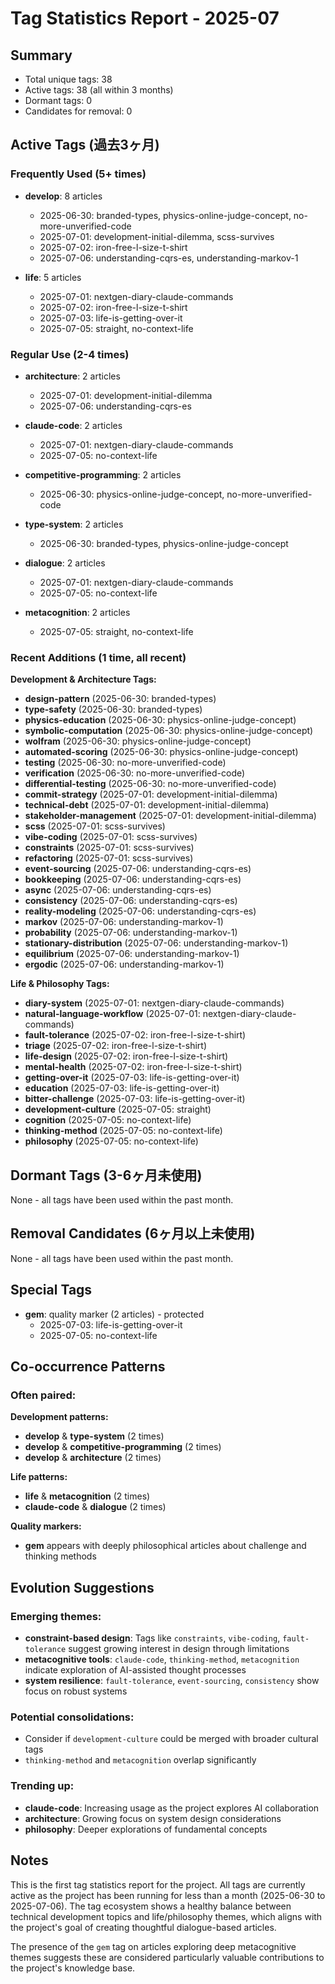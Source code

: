 # Tag Statistics Report - 2025-07

## Summary

- Total unique tags: 38
- Active tags: 38 (all within 3 months)
- Dormant tags: 0
- Candidates for removal: 0

## Active Tags (過去3ヶ月)

### Frequently Used (5+ times)

- **develop**: 8 articles

  - 2025-06-30: branded-types, physics-online-judge-concept, no-more-unverified-code
  - 2025-07-01: development-initial-dilemma, scss-survives
  - 2025-07-02: iron-free-l-size-t-shirt
  - 2025-07-06: understanding-cqrs-es, understanding-markov-1

- **life**: 5 articles
  - 2025-07-01: nextgen-diary-claude-commands
  - 2025-07-02: iron-free-l-size-t-shirt
  - 2025-07-03: life-is-getting-over-it
  - 2025-07-05: straight, no-context-life

### Regular Use (2-4 times)

- **architecture**: 2 articles

  - 2025-07-01: development-initial-dilemma
  - 2025-07-06: understanding-cqrs-es

- **claude-code**: 2 articles

  - 2025-07-01: nextgen-diary-claude-commands
  - 2025-07-05: no-context-life

- **competitive-programming**: 2 articles

  - 2025-06-30: physics-online-judge-concept, no-more-unverified-code

- **type-system**: 2 articles

  - 2025-06-30: branded-types, physics-online-judge-concept

- **dialogue**: 2 articles

  - 2025-07-01: nextgen-diary-claude-commands
  - 2025-07-05: no-context-life

- **metacognition**: 2 articles
  - 2025-07-05: straight, no-context-life

### Recent Additions (1 time, all recent)

**Development & Architecture Tags:**

- **design-pattern** (2025-06-30: branded-types)
- **type-safety** (2025-06-30: branded-types)
- **physics-education** (2025-06-30: physics-online-judge-concept)
- **symbolic-computation** (2025-06-30: physics-online-judge-concept)
- **wolfram** (2025-06-30: physics-online-judge-concept)
- **automated-scoring** (2025-06-30: physics-online-judge-concept)
- **testing** (2025-06-30: no-more-unverified-code)
- **verification** (2025-06-30: no-more-unverified-code)
- **differential-testing** (2025-06-30: no-more-unverified-code)
- **commit-strategy** (2025-07-01: development-initial-dilemma)
- **technical-debt** (2025-07-01: development-initial-dilemma)
- **stakeholder-management** (2025-07-01: development-initial-dilemma)
- **scss** (2025-07-01: scss-survives)
- **vibe-coding** (2025-07-01: scss-survives)
- **constraints** (2025-07-01: scss-survives)
- **refactoring** (2025-07-01: scss-survives)
- **event-sourcing** (2025-07-06: understanding-cqrs-es)
- **bookkeeping** (2025-07-06: understanding-cqrs-es)
- **async** (2025-07-06: understanding-cqrs-es)
- **consistency** (2025-07-06: understanding-cqrs-es)
- **reality-modeling** (2025-07-06: understanding-cqrs-es)
- **markov** (2025-07-06: understanding-markov-1)
- **probability** (2025-07-06: understanding-markov-1)
- **stationary-distribution** (2025-07-06: understanding-markov-1)
- **equilibrium** (2025-07-06: understanding-markov-1)
- **ergodic** (2025-07-06: understanding-markov-1)

**Life & Philosophy Tags:**

- **diary-system** (2025-07-01: nextgen-diary-claude-commands)
- **natural-language-workflow** (2025-07-01: nextgen-diary-claude-commands)
- **fault-tolerance** (2025-07-02: iron-free-l-size-t-shirt)
- **triage** (2025-07-02: iron-free-l-size-t-shirt)
- **life-design** (2025-07-02: iron-free-l-size-t-shirt)
- **mental-health** (2025-07-02: iron-free-l-size-t-shirt)
- **getting-over-it** (2025-07-03: life-is-getting-over-it)
- **education** (2025-07-03: life-is-getting-over-it)
- **bitter-challenge** (2025-07-03: life-is-getting-over-it)
- **development-culture** (2025-07-05: straight)
- **cognition** (2025-07-05: no-context-life)
- **thinking-method** (2025-07-05: no-context-life)
- **philosophy** (2025-07-05: no-context-life)

## Dormant Tags (3-6ヶ月未使用)

None - all tags have been used within the past month.

## Removal Candidates (6ヶ月以上未使用)

None - all tags have been used within the past month.

## Special Tags

- **gem**: quality marker (2 articles) - protected
  - 2025-07-03: life-is-getting-over-it
  - 2025-07-05: no-context-life

## Co-occurrence Patterns

### Often paired:

**Development patterns:**

- **develop** & **type-system** (2 times)
- **develop** & **competitive-programming** (2 times)
- **develop** & **architecture** (2 times)

**Life patterns:**

- **life** & **metacognition** (2 times)
- **claude-code** & **dialogue** (2 times)

**Quality markers:**

- **gem** appears with deeply philosophical articles about challenge and thinking methods

## Evolution Suggestions

### Emerging themes:

- **constraint-based design**: Tags like `constraints`, `vibe-coding`, `fault-tolerance` suggest growing interest in design through limitations
- **metacognitive tools**: `claude-code`, `thinking-method`, `metacognition` indicate exploration of AI-assisted thought processes
- **system resilience**: `fault-tolerance`, `event-sourcing`, `consistency` show focus on robust systems

### Potential consolidations:

- Consider if `development-culture` could be merged with broader cultural tags
- `thinking-method` and `metacognition` overlap significantly

### Trending up:

- **claude-code**: Increasing usage as the project explores AI collaboration
- **architecture**: Growing focus on system design considerations
- **philosophy**: Deeper explorations of fundamental concepts

## Notes

This is the first tag statistics report for the project. All tags are currently active as the project has been running for less than a month (2025-06-30 to 2025-07-06). The tag ecosystem shows a healthy balance between technical development topics and life/philosophy themes, which aligns with the project's goal of creating thoughtful dialogue-based articles.

The presence of the `gem` tag on articles exploring deep metacognitive themes suggests these are considered particularly valuable contributions to the project's knowledge base.
